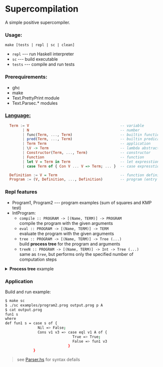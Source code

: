 # Supercompilation

A simple positive supercompiler. 

### Usage:  
  `make [tests | repl | sc | clean]`  
- `repl` --- run Haskell interpreter  
- `sc` --- build executable
- `tests` --- compile and run tests

### Prerequirements:
- ghc  
- make
- Text.PrettyPrint module
- Text.Parsec.* modules

### [Language:](https://github.com/ZhekehZ/Supercompilation/blob/main/lib/Lang.hs)
```haskell
  Term := V                                          -- variable
        | N                                          -- number
        | func(Term, ..., Term)                      -- builtin function
        | pred(Term, ..., Term)                      -- builtin predicate
        | Term Term                                  -- application
        | \V -> Term                                 -- lambda abstraction
        | Constructor(Term, ..., Term)               -- constructor
        | Function                                   -- function
        | let V = Term in Term                       -- let expresstion
        | case Term of { Con V ... V => Term; ... }  -- case expresstion

  Definition := V = Term                             -- function definition (name = body)
  Program := (V, Definition, ..., Definition)        -- program (entry point and functions)
```

### Repl features
- Program1, Program2 --- program examples (sum of squares and KMP test)
- IntProgram:
    - `compile :: PROGRAM -> [(Name, TERM)] -> PROGRAM`   
       compile the program with the given arguments
    - `eval :: PROGRAM -> [(Name, TERM)] -> TERM`  
       evaluate the program with the given arguments
    - `tree :: PROGRAM -> [(Name, TERM)] -> Tree (...)`  
      build **process tree** for the program and arguments
    - `treeN :: PROGRAM -> [(Name, TERM)] -> Int -> Tree (...)`  
      same as *`tree`*, but performs only the specified number of computation steps

<details>
<summary> <b>Process tree</b> example </summary>
<pre><code>
    ┌ Node
   0│ TERM:
    │    let v1 = 1 in let v = 0 in sum (squares (upto v1 arg0)) v
    └ META = Let
      ┌ Node
     1│ TERM:
      │    1
      └ META = Regular
      ┌ Node
     1│ TERM:
      │    0
      └ META = Regular
      ┌ Node
     1│ TERM:
      │    sum (squares (upto v1 arg0)) v
      └ META = Function with args: ["v1","arg0","v"]
        ┌ Node
       2│ TERM:
        │    case squares (upto v1 arg0) of {
        │      Nil => v;
        │      Cons v2 v1 => sum v1 (plus v2 v)
        │    }
        └ META = Regular
          ┌ Node
         3│ TERM:
          │    case (\xs -> case xs of {
          │                   Nil => Nil;
          │                   Cons x xs => Cons(mul x x, squares xs)
          │                 }) (upto v1 arg0) of {
          │      Nil => v;
          │      Cons v2 v1 => sum v1 (plus v2 v)
          │    }
          └ META = Regular
            ┌ Node
           4│ TERM:
            │    case case upto v1 arg0 of {
            │           Nil => Nil;
            │           Cons x xs => Cons(mul x x, squares xs)
            │         } of {
            │      Nil => v;
            │      Cons v2 v1 => sum v1 (plus v2 v)
            │    }
            └ META = Regular
              ┌ Node
             5│ TERM:
              │    case case (\m -> \n -> case gt m n of {
              │                             True => Nil;
              │                             False => Cons(m, upto (plus m 1) n)
              │                           }) v1 arg0 of {
              │           Nil => Nil;
              │           Cons x xs => Cons(mul x x, squares xs)
              │         } of {
              │      Nil => v;
              │      Cons v2 v1 => sum v1 (plus v2 v)
              │    }
              └ META = Regular
                ┌ Node
               6│ TERM:
                │    case case (\n -> case gt v1 n of {
                │                       True => Nil;
                │                       False => Cons(v1, upto (plus v1 1) n)
                │                     }) arg0 of {
                │           Nil => Nil;
                │           Cons x xs => Cons(mul x x, squares xs)
                │         } of {
                │      Nil => v;
                │      Cons v2 v1 => sum v1 (plus v2 v)
                │    }
                └ META = Regular
                  ┌ Node
                 7│ TERM:
                  │    case case case gt v1 arg0 of {
                  │                True => Nil;
                  │                False => Cons(v1, upto (plus v1 1) arg0)
                  │              } of {
                  │           Nil => Nil;
                  │           Cons x xs => Cons(mul x x, squares xs)
                  │         } of {
                  │      Nil => v;
                  │      Cons v2 v1 => sum v1 (plus v2 v)
                  │    }
                  └ META = Split `case case case gt v1 arg0 of {   True =>...`, cases: ["True","False"]
                    ┌ Node
                   8│ TERM:
                    │    gt v1 arg0
                    └ META = Regular
                    ┌ Node
                   8│ TERM:
                    │    v
                    └ META = Regular
                    ┌ Node
                   8│ TERM:
                    │    case case Cons(v1, upto (plus v1 1) arg0) of {
                    │           Nil => Nil;
                    │           Cons x xs => Cons(mul x x, squares xs)
                    │         } of {
                    │      Nil => v;
                    │      Cons v2 v1 => sum v1 (plus v2 v)
                    │    }
                    └ META = Regular
                      ┌ Node
                     9│ TERM:
                      │    case Cons(mul v1 v1, squares (upto (plus v1 1) arg0)) of {
                      │      Nil => v;
                      │      Cons v2 v1 => sum v1 (plus v2 v)
                      │    }
                      └ META = Regular
                        ┌ Node
                      10│ TERM:
                        │    let v3 = plus v1 1 in let v2 = plus (mul v1 v1) v in sum (squares (upto v3 arg0)) v2
                        └ META = Let
                          ┌ Node
                        11│ TERM:
                          │    plus v1 1
                          └ META = Regular
                          ┌ Node
                        11│ TERM:
                          │    plus (mul v1 v1) v
                          └ META = Regular
                          ┌ Node
                        11│ TERM:
                          │    sum (squares (upto v3 arg0)) v2
                          └ META = Fold (10 up): [v1 := v3,v := v2]
  </code></pre>
</details>

### Application
Build and run example:
```bash
$ make sc
$ ./sc examples/program2.prog output.prog p A
$ cat output.prog 
fun1 s
where
def fun1 s = case s of {
               Nil => False;
               Cons v1 v3 => case eql v1 A of {
                               True => True;
                               False => fun1 v3
                             }
             }
```
> see [Parser.hs](https://github.com/ZhekehZ/Supercompilation/blob/main/app/Parser.hs) for syntax defails
